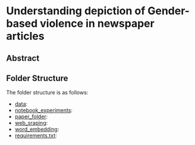 # Understanding depiction of Gender-based violence in newspaper articles


## Abstract


## Folder Structure

The folder structure is as follows:

- [data](data):
- [notebook_experiments](notebook_experiments):
- [paper_folder](paper_folder):
- [web_sraping](web_scraping):
- [word_embedding](word_embedding):
- [requirements.txt](requirements.text):

